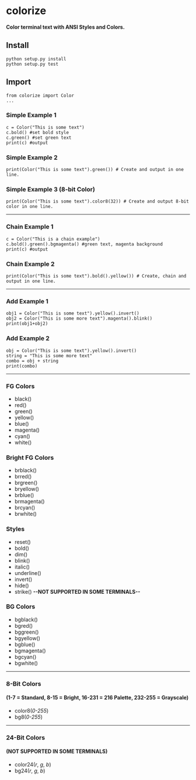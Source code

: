 # colorize
__Color terminal text with ANSI Styles and Colors.__

## Install

```
python setup.py install
python setup.py test
```

## Import

```
from colorize import Color
...
```


### Simple Example 1

```
c = Color("This is some text")
c.bold() #set bold style
c.green() #set green text
print(c) #output
```

### Simple Example 2

```
print(Color("This is some text").green()) # Create and output in one line.
```

### Simple Example 3 (8-bit Color)

```
print(Color("This is some text").color8(32)) # Create and output 8-bit color in one line.
```

---

### Chain Example 1

```
c = Color("This is a chain example")
c.bold().green().bgmagenta() #green text, magenta background
print(c) #output
```

### Chain Example 2

```
print(Color("This is some text").bold().yellow()) # Create, chain and output in one line.
```

---

### Add Example 1

```
obj1 = Color("This is some text").yellow().invert()
obj2 = Color("This is some more text").magenta().blink()
print(obj1+obj2)
```

### Add Example 2

```
obj = Color("This is some text").yellow().invert()
string = "This is some more text"
combo = obj + string
print(combo)
```

---

### FG Colors

- black()
- red()
- green()
- yellow()
- blue()
- magenta()
- cyan()
- white()

### Bright FG Colors

- brblack()
- brred()
- brgreen()
- bryellow()
- brblue()
- brmagenta()
- brcyan()
- brwhite()

### Styles

- reset()
- bold()
- dim()
- blink()
- italic()
- underline()
- invert()
- hide()
- strike() __--NOT SUPPORTED IN SOME TERMINALS--__

### BG Colors

- bgblack()
- bgred()
- bggreen()
- bgyellow()
- bgblue()
- bgmagenta()
- bgcyan()
- bgwhite()

---

### 8-Bit Colors 

#### (1-7 = Standard, 8-15 = Bright, 16-231 = 216 Palette, 232-255 = Grayscale)

- color8(_0-255_)
- bg8(_0-255_)

---


### 24-Bit Colors 

#### (__NOT SUPPORTED IN SOME TERMINALS__)

- color24(_r_, _g_, _b_)
- bg24(_r_, _g_, _b_)


